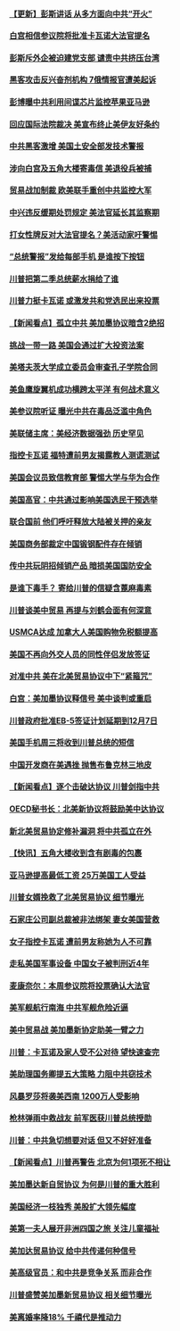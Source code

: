 #### [【更新】彭斯讲话 从多方面向中共“开火”](../pages/nsc412/n10760650.md) 

#### [白宫相信参议院将批准卡瓦诺大法官提名](../pages/nsc412/n10761147.md) 

#### [彭斯斥外企被迫建党支部 谴责中共挤压台湾](../pages/nsc412/n10761443.md) 

#### [黑客攻击反兴奋剂机构  7俄情报官遭美起诉](../pages/nsc412/n10761055.md) 

#### [彭博曝中共利用间谍芯片监控苹果亚马逊](../pages/nsc412/n10761192.md) 

#### [回应国际法院裁决 美宣布终止美伊友好条约](../pages/nsc412/n10760153.md) 

#### [中共黑客激增 美国土安全部发技术警报](../pages/nsc412/n10760423.md) 

#### [涉向白宫及五角大楼寄毒信 美退役兵被捕](../pages/nsc412/n10759571.md) 

#### [贸易战加制裁 欧美联手重创中共监控大军](../pages/nsc412/n10759231.md) 

#### [中兴违反缓期处罚规定 美法官延长其监察期](../pages/nsc412/n10759508.md) 

#### [打女性牌反对大法官提名？美活动家吁警惕](../pages/nsc412/n10759145.md) 

#### [“总统警报”发给每部手机  是谁按下按钮](../pages/nsc412/n10759228.md) 

#### [川普把第二季总统薪水捐给了谁](../pages/nsc412/n10759156.md) 

#### [川普力挺卡瓦诺 或激发共和党选民出来投票](../pages/nsc412/n10758734.md) 

#### [【新闻看点】孤立中共 美加墨协议暗含2绝招](../pages/nsc412/n10758960.md) 

#### [挑战一带一路 美国会通过扩大投资法案](../pages/nsc412/n10759148.md) 

#### [美塔夫茨大学成立委员会审查孔子学院合同](../pages/nsc412/n10759094.md) 

#### [美鱼鹰旋翼机成功横跨太平洋 有何战术意义](../pages/nsc412/n10758986.md) 

#### [美参议院听证 曝光中共在毒品泛滥中角色](../pages/nsc412/n10758958.md) 

#### [美联储主席：美经济数据强劲 历史罕见](../pages/nsc412/n10758804.md) 

#### [指控卡瓦诺 福特遭前男友揭露教人测谎测试](../pages/nsc412/n10758872.md) 

#### [美国会议员致信教育部 警惕大学与华为合作](../pages/nsc412/n10758611.md) 

#### [美国高官：中共通过影响美国选民干预选举](../pages/nsc412/n10757562.md) 

#### [联合国前 他们呼吁释放大陆被关押的亲友](../pages/nsc412/n10756822.md) 

#### [美国商务部裁定中国锻钢配件存在倾销](../pages/nsc412/n10757782.md) 

#### [传中共玩阴招倾销产品 暗损美国国防安全](../pages/nsc412/n10757648.md) 

#### [是谁下毒手？ 寄给川普的信疑含蓖麻毒素](../pages/nsc412/n10757046.md) 

#### [川普谈美中贸易 再提与刘鹤会面有何深意](../pages/nsc412/n10756539.md) 

#### [USMCA达成 加拿大人美国购物免税额提高](../pages/nsc412/n10757558.md) 

#### [美国不再向外交人员的同性伴侣发放签证](../pages/nsc412/n10756972.md) 

#### [对准中共 美在北美贸易协议中下“紧箍咒”](../pages/nsc412/n10756876.md) 

#### [白宫：美加墨协议释信号 美中谈判或重启](../pages/nsc412/n10756858.md) 

#### [川普政府批准EB-5签证计划延期到12月7日](../pages/nsc412/n10756809.md) 

#### [美国手机周三将收到川普总统的短信](../pages/nsc412/n10756693.md) 

#### [中国开发商在美遇挫 抛售布鲁克林三地皮](../pages/nsc412/n10756541.md) 

#### [【新闻看点】逐个击破达协议 川普剑指中共](../pages/nsc412/n10756217.md) 

#### [OECD秘书长：北美新协议将鼓励美中达协议](../pages/nsc412/n10756498.md) 

#### [新北美贸易协定修补漏洞 将中共孤立在外](../pages/nsc412/n10756251.md) 

#### [【快讯】五角大楼收到含有剧毒的包裹](../pages/nsc412/n10756426.md) 

#### [亚马逊提高最低工资 25万美国工人受益](../pages/nsc412/n10756248.md) 

#### [川普女婿挽救了北美贸易协议 细节曝光](../pages/nsc412/n10756114.md) 

#### [石家庄公司副总裁被非法绑架 妻女美国营救](../pages/nsc412/n10754123.md) 

#### [女子指控卡瓦诺 遭前男友称她为人不可靠](../pages/nsc412/n10756168.md) 

#### [走私美国军事设备 中国女子被判刑近4年](../pages/nsc412/n10755437.md) 

#### [麦康奈尔：本周参议院将投票确认大法官](../pages/nsc412/n10755478.md) 

#### [美军舰航行南海 中共军舰危险近逼](../pages/nsc412/n10755171.md) 

#### [美中贸易战 美加墨新协定助美一臂之力](../pages/nsc412/n10754879.md) 

#### [川普：卡瓦诺及家人受不公对待 望快速查完](../pages/nsc412/n10754858.md) 

#### [美助理国务卿提五大策略 力阻中共窃技术](../pages/nsc412/n10754355.md) 

#### [风暴罗莎将袭美西南 1200万人受影响](../pages/nsc412/n10754605.md) 

#### [枪林弹雨中救战友 前军医获川普总统授勋](../pages/nsc412/n10754590.md) 

#### [川普：中共急切想要对话 但又不好好准备](../pages/nsc412/n10754101.md) 

#### [【新闻看点】川普再警告 北京为何1项死不相让](../pages/nsc412/n10754283.md) 

#### [美加墨达新自贸协议 为何是川普的重大胜利](../pages/nsc412/n10754284.md) 

#### [美国经济一枝独秀 美股扩大领先幅度](../pages/nsc412/n10754330.md) 

#### [美第一夫人展开非洲四国之旅 关注儿童福祉](../pages/nsc412/n10754238.md) 

#### [美加达贸易协议 给中共传递何种信号](../pages/nsc412/n10754031.md) 

#### [美高级官员：和中共是竞争关系 而非合作](../pages/nsc412/n10754005.md) 

#### [川普盛赞美加墨新贸易协议 相关细节曝光](../pages/nsc412/n10754004.md) 

#### [美离婚率降18% 千禧代是推动力](../pages/nsc412/n10752797.md) 

